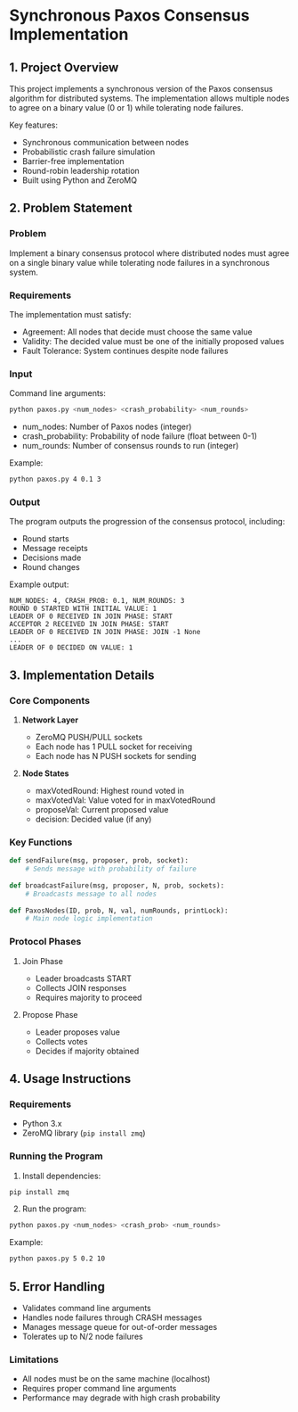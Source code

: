 # Synchronous Paxos Consensus Implementation

## 1. Project Overview
This project implements a synchronous version of the Paxos consensus algorithm for distributed systems. The implementation allows multiple nodes to agree on a binary value (0 or 1) while tolerating node failures.

Key features:
- Synchronous communication between nodes
- Probabilistic crash failure simulation
- Barrier-free implementation
- Round-robin leadership rotation
- Built using Python and ZeroMQ

## 2. Problem Statement
### Problem
Implement a binary consensus protocol where distributed nodes must agree on a single binary value while tolerating node failures in a synchronous system.

### Requirements
The implementation must satisfy:
- Agreement: All nodes that decide must choose the same value
- Validity: The decided value must be one of the initially proposed values
- Fault Tolerance: System continues despite node failures

### Input
Command line arguments:
```bash
python paxos.py <num_nodes> <crash_probability> <num_rounds>
```
- num_nodes: Number of Paxos nodes (integer)
- crash_probability: Probability of node failure (float between 0-1)
- num_rounds: Number of consensus rounds to run (integer)

Example:
```bash
python paxos.py 4 0.1 3
```

### Output
The program outputs the progression of the consensus protocol, including:
- Round starts
- Message receipts
- Decisions made
- Round changes

Example output:
```
NUM_NODES: 4, CRASH_PROB: 0.1, NUM_ROUNDS: 3
ROUND 0 STARTED WITH INITIAL VALUE: 1
LEADER OF 0 RECEIVED IN JOIN PHASE: START
ACCEPTOR 2 RECEIVED IN JOIN PHASE: START
LEADER OF 0 RECEIVED IN JOIN PHASE: JOIN -1 None
...
LEADER OF 0 DECIDED ON VALUE: 1
```

## 3. Implementation Details

### Core Components
1. **Network Layer**
   - ZeroMQ PUSH/PULL sockets
   - Each node has 1 PULL socket for receiving
   - Each node has N PUSH sockets for sending

2. **Node States**
   - maxVotedRound: Highest round voted in
   - maxVotedVal: Value voted for in maxVotedRound
   - proposeVal: Current proposed value
   - decision: Decided value (if any)

### Key Functions
```python
def sendFailure(msg, proposer, prob, socket):
    # Sends message with probability of failure
    
def broadcastFailure(msg, proposer, N, prob, sockets):
    # Broadcasts message to all nodes
    
def PaxosNodes(ID, prob, N, val, numRounds, printLock):
    # Main node logic implementation
```

### Protocol Phases
1. Join Phase
   - Leader broadcasts START
   - Collects JOIN responses
   - Requires majority to proceed

2. Propose Phase
   - Leader proposes value
   - Collects votes
   - Decides if majority obtained

## 4. Usage Instructions

### Requirements
- Python 3.x
- ZeroMQ library (`pip install zmq`)

### Running the Program
1. Install dependencies:
```bash
pip install zmq
```

2. Run the program:
```bash
python paxos.py <num_nodes> <crash_prob> <num_rounds>
```

Example:
```bash
python paxos.py 5 0.2 10
```

## 5. Error Handling
- Validates command line arguments
- Handles node failures through CRASH messages
- Manages message queue for out-of-order messages
- Tolerates up to N/2 node failures

### Limitations
- All nodes must be on the same machine (localhost)
- Requires proper command line arguments
- Performance may degrade with high crash probability

